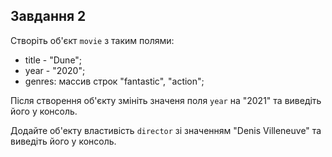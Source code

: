 ## Завдання 2

Створіть об'єкт `movie` з таким полями:
- title - "Dune";
- year - "2020";
- genres: массив строк "fantastic", "action";

Після створення об'єкту змініть значеня поля `year` на "2021" та виведіть
його у консоль.

Додайте об'екту властивість `director` зі значенням "Denis Villeneuve" та
виведіть його у консоль.


